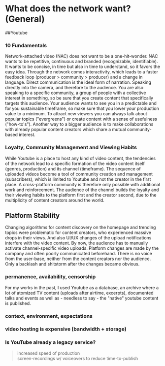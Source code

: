 # What does the network want? (General)


##Youtube

### 10 Fundamentals
Network-attached video (NAC) does not want to be a one-hit-wonder. NAC wants to be repetitive, continuous and branded (recognizable, identifiable). It wants to be concise, in time but also in time to understand, so it favors the easy idea.
Through the network comes interactivity, which leads to a faster feedback loop (producer > community > producer) and a change in language. Direct communication is the ideal form of narration. Speaking directly into the camera, and therefore to the audience. You are also speaking to a specific community, a group of people with a collective interest in something, so be sure that you create content that specifically targets this audience. Your audience wants to see you in a predictable and for you sustainable timeframe, so make sure that you lower your production value to a minimum. To attract new viewers you can always talk about popular topics ("evergreens") or create content with a sense of usefulness ("how-to's").
Another way to a bigger audience is to make collaborations with already popular content creators which share a mutual community-based interest.

### Loyalty, Community Management and Viewing Habits
While Youtube is a place to host any kind of video content, the tendencies of the network lead to a specific formation of the video content itself (genres, production) and its channel (timeframe). The sequence of uploaded videos become a tool of community creation and management (subscribers), which is limited to Youtube and not the creator in the first place. A cross-platform community is therefore only possible with additional work and reinforcement. The audience of the channel builds the loyalty and their viewing habits to the platform first and the creator second, due to the multiplicity of content creators around the world.


## Platform Stability
Changing algorithms for content discovery on the homepage and trending topics were problematic for content creators, who experienced massive drops in their views. And also UI/UX changes of the upload notifications interfere with the video content. By now, the audience has to manually activate channel-specific video uploads.
Platform changes are made by the company and often poorly communicated beforehand. There is no voice from the user-base, neither from the content creators nor the audience. Only a backlash and shitstorm after the changes became obvious.

### permanence, availability, censorship
For my works in the past, I used Youtube as a database, an archive where a lot of atomized TV content (uploads after airtime, excerpts), documented talks and events as well as - needless to say - the "native" youtube content is published.

### context, environment, expectations
### video hosting is expensive (bandwidth + storage)
### Is YouTube already a legacy service?
> increased speed of production  
> screen-recordings w/ voiceovers to reduce time-to-publish
